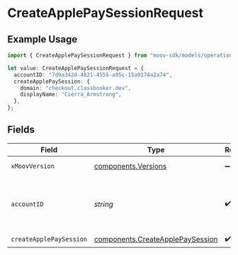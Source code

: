 # CreateApplePaySessionRequest

## Example Usage

```typescript
import { CreateApplePaySessionRequest } from "moov-sdk/models/operations";

let value: CreateApplePaySessionRequest = {
  accountID: "7d9a342d-4821-4555-a95c-15a9174a2a74",
  createApplePaySession: {
    domain: "checkout.classbooker.dev",
    displayName: "Cierra_Armstrong",
  },
};
```

## Fields

| Field                                                                                | Type                                                                                 | Required                                                                             | Description                                                                          |
| ------------------------------------------------------------------------------------ | ------------------------------------------------------------------------------------ | ------------------------------------------------------------------------------------ | ------------------------------------------------------------------------------------ |
| `xMoovVersion`                                                                       | [components.Versions](../../models/components/versions.md)                           | :heavy_minus_sign:                                                                   | Specify an API version.                                                              |
| `accountID`                                                                          | *string*                                                                             | :heavy_check_mark:                                                                   | ID of the Moov account representing the merchant.                                    |
| `createApplePaySession`                                                              | [components.CreateApplePaySession](../../models/components/createapplepaysession.md) | :heavy_check_mark:                                                                   | N/A                                                                                  |